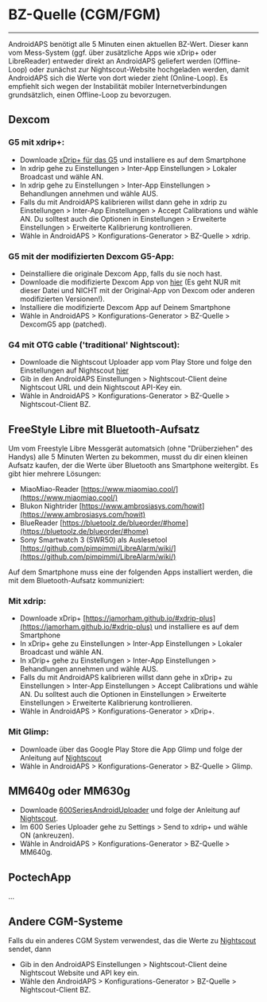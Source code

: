 # BZ-Quelle (CGM/FGM)
-----------
AndroidAPS benötigt alle 5 Minuten einen aktuellen BZ-Wert. Dieser kann vom Mess-System (ggf. über zusätzliche Apps wie xDrip+ oder LibreReader) entweder direkt an AndroidAPS geliefert werden (Offline-Loop) oder zunächst zur Nightscout-Website hochgeladen werden, damit AndroidAPS sich die Werte von dort wieder zieht (Online-Loop). Es empfiehlt sich wegen der Instabilität mobiler Internetverbindungen grundsätzlich, einen Offline-Loop zu bevorzugen.

## Dexcom

### G5 mit xdrip+:

* Downloade [xDrip+ für das G5](https://jamorham.github.io/#xdrip-plus) und installiere es auf dem Smartphone
* In xdrip gehe zu Einstellungen > Inter-App Einstellungen > Lokaler Broadcast und wähle AN.
* In xdrip gehe zu Einstellungen > Inter-App Einstellungen > Behandlungen annehmen und wähle AUS.
* Falls du mit AndroidAPS kalibrieren willst dann gehe in xdrip zu Einstellungen > Inter-App Einstellungen > Accept Calibrations und wähle AN. Du solltest auch die Optionen in Einstellungen > Erweiterte Einstellungen > Erweiterte Kalibrierung kontrollieren.
* Wähle in AndroidAPS > Konfigurations-Generator > BZ-Quelle > xdrip.

### G5 mit der modifizierten Dexcom G5-App:

* Deinstalliere die originale Dexcom App, falls du sie noch hast.
* Downloade die modifizierte Dexcom App von [hier](https://github.com/dexcomapp/dexcomapp/) (Es geht NUR mit dieser Datei und NICHT mit der Original-App von Dexcom oder anderen modifizierten Versionen!).
* Installiere die modifizierte Dexcom App auf Deinem Smartphone
* Wähle in AndroidAPS > Konfigurations-Generator > BZ-Quelle > DexcomG5 app (patched).

### G4 mit OTG cable ('traditional' Nightscout):

* Downloade die Nightscout Uploader app vom Play Store und folge den Einstellungen auf Nightscout [hier](http://www.nightscout.info/wiki/welcome/basic-requirements/)
* Gib in den AndroidAPS Einstellungen > Nightscout-Client deine Nightscout URL und dein Nightscout API-Key ein.
* Wähle in AndroidAPS > Konfigurations-Generator > BZ-Quelle > Nightscout-Client BZ.

## FreeStyle Libre mit Bluetooth-Aufsatz
Um vom Freestyle Libre Messgerät automatsich (ohne "Drüberziehen" des Handys) alle 5 Minuten Werten zu bekommen, musst du dir einen kleinen Aufsatz kaufen, der die Werte über Bluetooth ans Smartphone weitergibt. Es gibt hier mehrere Lösungen:

* MiaoMiao-Reader [https://www.miaomiao.cool/](https://www.miaomiao.cool/)
* Blukon Nightrider [https://www.ambrosiasys.com/howit](https://www.ambrosiasys.com/howit)
* BlueReader [https://bluetoolz.de/blueorder/#home](https://bluetoolz.de/blueorder/#home)
* Sony Smartwatch 3 (SWR50) als Auslesetool [https://github.com/pimpimmi/LibreAlarm/wiki/](https://github.com/pimpimmi/LibreAlarm/wiki/)

Auf dem Smartphone muss eine der folgenden Apps installiert werden, die mit dem Bluetooth-Aufsatz kommuniziert:

### Mit xdrip:

* Downloade xDrip+ [https://jamorham.github.io/#xdrip-plus](https://jamorham.github.io/#xdrip-plus) und installiere es auf dem Smartphone
* In xDrip+ gehe zu Einstellungen > Inter-App Einstellungen > Lokaler Broadcast und wähle AN.
* In xDrip+ gehe zu Einstellungen > Inter-App Einstellungen > Behandlungen annehmen und wähle AUS.
* Falls du mit AndroidAPS kalibrieren willst dann gehe in xDrip+ zu Einstellungen > Inter-App Einstellungen > Accept Calibrations und wähle AN. Du solltest auch die Optionen in Einstellungen > Erweiterte Einstellungen > Erweiterte Kalibrierung kontrollieren.
* Wähle in AndroidAPS > Konfigurations-Generator > xDrip+.

### Mit Glimp:

* Downloade über das Google Play Store die App Glimp und folge der Anleitung auf [Nightscout](http://www.nightscout.info/wiki/welcome/nightscout-for-libre/)
* Wähle in AndroidAPS > Konfigurations-Generator > BZ-Quelle > Glimp.

## MM640g oder MM630g

* Downloade [600SeriesAndroidUploader](http://pazaan.github.io/600SeriesAndroidUploader/) und folge der Anleitung auf  [Nightscout](http://www.nightscout.info/wiki/welcome/nightscout-and-medtronic-640g/).
* Im 600 Series Uploader gehe zu Settings > Send to xdrip+ und wähle ON (ankreuzen).
* Wähle in AndroidAPS > Konfigurations-Generator > BZ-Quelle > MM640g.

## PoctechApp
...

## Andere CGM-Systeme

Falls du ein anderes CGM System verwendest, das die Werte zu [Nightscout](http://www.nightscout.info/) sendet, dann

* Gib in den AndroidAPS Einstellungen > Nightscout-Client deine Nightscout Website und API key ein.
* Wähle den AndroidAPS > Konfigurations-Generator > BZ-Quelle > Nightscout-Client BZ.

